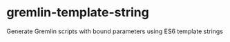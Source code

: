 # gremlin-template-string
Generate Gremlin scripts with bound parameters using ES6 template strings
